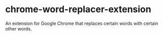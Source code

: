 # chrome-word-replacer-extension
An extension for Google Chrome that replaces certain words with certain other words. 
